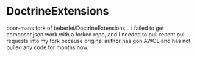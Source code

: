 DoctrineExtensions
==================

poor-mans fork of beberlei/DoctrineExtensions...  i failed to get composer.json work with a forked repo, and I needed to pull recent pull requests into my fork because original author has gon AWOL and has not pulled any code for months now.